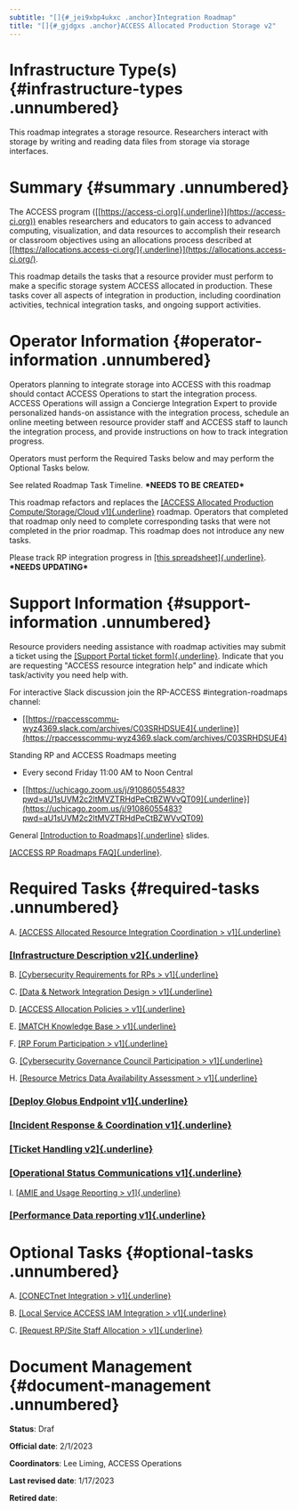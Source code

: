 ```yaml
---
subtitle: "[]{#_jei9xbp4ukxc .anchor}Integration Roadmap"
title: "[]{#_gjdgxs .anchor}ACCESS Allocated Production Storage v2"
---
```


# Infrastructure Type(s) {#infrastructure-types .unnumbered}

This roadmap integrates a storage resource. Researchers interact with
storage by writing and reading data files from storage via storage
interfaces.

# Summary {#summary .unnumbered}

The ACCESS program
([[https://access-ci.org]{.underline}](https://access-ci.org)) enables
researchers and educators to gain access to advanced computing,
visualization, and data resources to accomplish their research or
classroom objectives using an allocations process described at
[[https://allocations.access-ci.org/]{.underline}](https://allocations.access-ci.org/).

This roadmap details the tasks that a resource provider must perform to
make a specific storage system ACCESS allocated in production. These
tasks cover all aspects of integration in production, including
coordination activities, technical integration tasks, and ongoing
support activities.

# Operator Information {#operator-information .unnumbered}

Operators planning to integrate storage into ACCESS with this roadmap
should contact ACCESS Operations to start the integration process.
ACCESS Operations will assign a Concierge Integration Expert to provide
personalized hands-on assistance with the integration process, schedule
an online meeting between resource provider staff and ACCESS staff to
launch the integration process, and provide instructions on how to track
integration progress.

Operators must perform the Required Tasks below and may perform the
Optional Tasks below.

See related Roadmap Task Timeline. **\*NEEDS TO BE CREATED\***

This roadmap refactors and replaces the [[ACCESS Allocated Production
Compute/Storage/Cloud
v1]{.underline}](https://docs.google.com/document/d/1VUTa5DOz27B6wobZZwh6gh6dcXWD30rpYovoLZ1nwqk)
roadmap. Operators that completed that roadmap only need to complete
corresponding tasks that were not completed in the prior roadmap. This
roadmap does not introduce any new tasks.

Please track RP integration progress in [[this
spreadsheet]{.underline}](https://docs.google.com/spreadsheets/d/1ejgGUU-IVLEhTIXX3pmCNBSJ2e0yXwXxPpgZ2RHwM4Q/).
**\*NEEDS UPDATING\***

# Support Information {#support-information .unnumbered}

Resource providers needing assistance with roadmap activities may submit
a ticket using the [[Support Portal ticket
form]{.underline}](https://support.access-ci.org/open-a-ticket).
Indicate that you are requesting "ACCESS resource integration help" and
indicate which task/activity you need help with.

For interactive Slack discussion join the RP-ACCESS
#integration-roadmaps channel:

-   [[https://rpaccesscommu-wyz4369.slack.com/archives/C03SRHDSUE4]{.underline}](https://rpaccesscommu-wyz4369.slack.com/archives/C03SRHDSUE4)

Standing RP and ACCESS Roadmaps meeting

-   Every second Friday 11:00 AM to Noon Central

-   [[https://uchicago.zoom.us/j/91086055483?pwd=aU1sUVM2c2ltMVZTRHdPeCtBZWVvQT09]{.underline}](https://uchicago.zoom.us/j/91086055483?pwd=aU1sUVM2c2ltMVZTRHdPeCtBZWVvQT09)

General [[Introduction to
Roadmaps]{.underline}](https://docs.google.com/presentation/d/1OjeT6r01mdOIa4pq1VE0L5ocRPfqdXFp9QsADjdqrjE/)
slides.

[[ACCESS RP Roadmaps
FAQ]{.underline}](https://docs.google.com/document/d/1VwYROB7sh4X_Tqvi_4XIkYD-jffBS4UykS6gEJesuQE/).

# Required Tasks {#required-tasks .unnumbered}

A.  [[ACCESS Allocated Resource Integration Coordination
    > v1]{.underline}](https://docs.google.com/document/d/1BRxGZ1c41Cexeck-th4ph3jJgqfJ7exs7glwTZQeDMg/edit?usp=share_link)

### [[Infrastructure Description v2]{.underline}](https://docs.google.com/document/d/17vqEoF5lM_eZwBCzkjGwcqkMCiKAOpmfCJWJTGsE42k/edit?usp=share_link)

B.  [[Cybersecurity Requirements for RPs
    > v1]{.underline}](https://docs.google.com/document/d/1LrfJcgixn-sDuIxZOk47ddoZpCYgwabhWAZYoKOB2TI/edit?usp=share_link)

C.  [[Data & Network Integration Design
    > v1]{.underline}](https://docs.google.com/document/d/1IMOFizZUiXF1PcBR9qXKgQdNUQsVnio8AqcZ3mT74zc/edit?usp=share_link)

D.  [[ACCESS Allocation Policies
    > v1]{.underline}](https://docs.google.com/document/d/1_tdPDLq2FVg6nWUTYAI2Z-LbnlNGdSG3TKAh0d0zZ1I/edit?usp=share_link)

E.  [[MATCH Knowledge Base
    > v1]{.underline}](https://docs.google.com/document/d/1kyhV84JyeL5AdLsqKkdyyeGw6jOuQMZOSCSKNMnfpM8/edit?usp=share_link)

F.  [[RP Forum Participation
    > v1]{.underline}](https://docs.google.com/document/d/1azoPUgl7NhY0WyxQsIWOW77Lp_lOqiEiukWHiizMbvI/edit?usp=share_link)

G.  [[Cybersecurity Governance Council Participation
    > v1]{.underline}](https://docs.google.com/document/d/1hHdN7bISae4caa6lryA5ps2b16uOY7QyEzYsVFYCs8c/edit?usp=share_link)

H.  [[Resource Metrics Data Availability Assessment
    > v1]{.underline}](https://docs.google.com/document/d/12MNK2VggHD3JoySK4SgguHARMWJyc91EV2T1vY6Rf_8/edit?usp=share_link)

### [[Deploy Globus Endpoint v1]{.underline}](https://docs.google.com/document/d/1XM7WflubcukUmTojdm7T_1JH4cUqKfmV6lYjTN-9FTo/edit?usp=share_link)

### [[Incident Response & Coordination v1]{.underline}](https://docs.google.com/document/d/1QVSZEt2GDdlhA-Sogl0YBrGGSaFvZFQPiBCWAvT3PbU/edit?usp=share_link)

### [[Ticket Handling v2]{.underline}](https://docs.google.com/document/d/12Hl7GqqsAmA5cbmwJRHnb6fONVB1Ywhhf5E6yI0V8d0/edit?usp=share_link)

### [[Operational Status Communications v1]{.underline}](https://docs.google.com/document/d/13Rc1fHQydSqfqYdIaFKKIbapenktOKSTxmgGqLpZ-uw/edit?usp=share_link)

I.  [[AMIE and Usage Reporting
    > v1]{.underline}](https://docs.google.com/document/d/1efCqnqVjHfGfzWSKq8kclB7FGfcq__1HhqbvnF0SeSs/edit?usp=share_link)

### [[Performance Data reporting v1]{.underline}](https://docs.google.com/document/d/1Tu3Z-3A-pUDmxs5iU1dtfBaReNSB7UkPLzWTErzST7c/edit?usp=share_link)

# Optional Tasks {#optional-tasks .unnumbered}

A.  [[CONECTnet Integration
    > v1]{.underline}](https://docs.google.com/document/d/1UbplfGyZZgfu3p98GTF-vv6xA40qHjSXjeWKM5fbykc/edit?usp=share_link)

B.  [[Local Service ACCESS IAM Integration
    > v1]{.underline}](https://docs.google.com/document/d/18GuqHLCj4oxtxt5bsqP_ICw5vMvXM0LQWqc_nLNO8MM/edit?usp=share_link)

C.  [[Request RP/Site Staff Allocation
    > v1]{.underline}](https://docs.google.com/document/d/1GaHU-7cA3bOFwMvwh3s-Ic9535ncfW741HGnxKFCIOc/edit?usp=share_link)

# Document Management {#document-management .unnumbered}

**Status**: Draf

**Official date**: 2/1/2023

**Coordinators**: Lee Liming, ACCESS Operations

**Last revised date**: 1/17/2023

**Retired date**:
